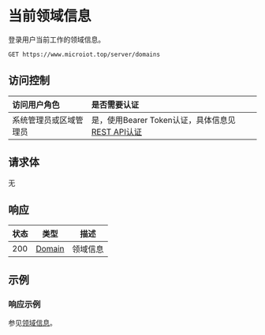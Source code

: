 # 当前领域信息

登录用户当前工作的领域信息。

``` HTTP
GET https://www.microiot.top/server/domains
```

## 访问控制

| 访问用户角色           | 是否需要认证                                 |
| :--------------------- | :------------------------------------------- |
| 系统管理员或区域管理员 | 是，使用Bearer Token认证，具体信息见[REST API认证](../api.md) |

## 请求体

无

## 响应

| 状态 | 类型          | 描述           |
| ---- | ------------- | -------------- |
| 200  | [Domain](adddomain.md#domain) | 领域信息 |



## 示例

### 响应示例

参见[领域信息](adddomain.md#_7)。

